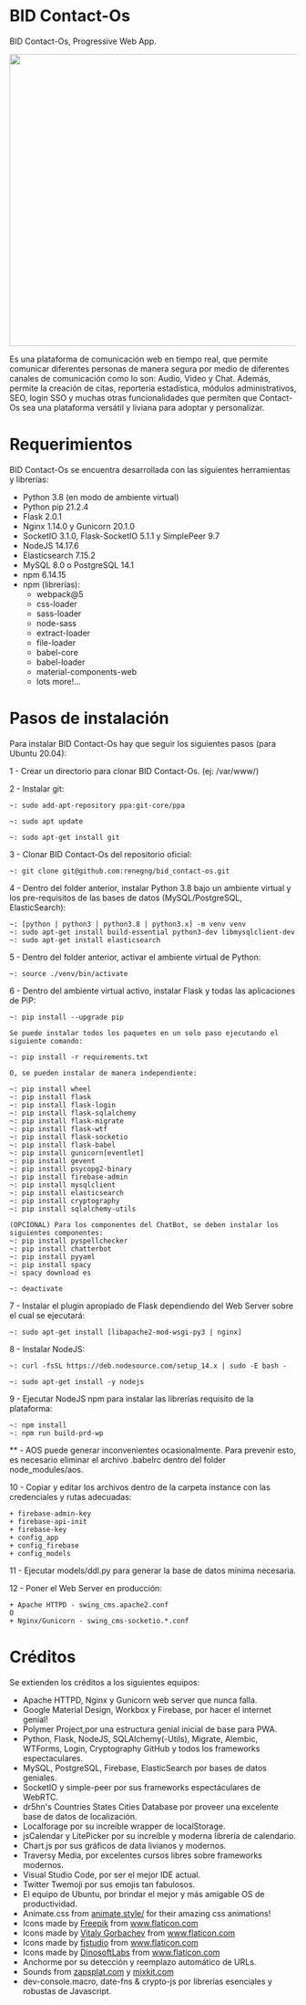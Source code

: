 # BID Contact-Os
BID Contact-Os, Progressive Web App.
<p align="center"><img src="app/static/images/manifest/icon-512x512.png" width="512"/></p>
Es una plataforma de comunicación web en tiempo real, que permite comunicar diferentes personas de manera segura por medio de diferentes canales de comunicación como lo son: Audio, Video y Chat. Además, permite la creación de citas, reportería estadística, módulos administrativos, SEO, login SSO y muchas otras funcionalidades que permiten que Contact-Os sea una plataforma versátil y liviana para adoptar y personalizar.

# Requerimientos

BID Contact-Os se encuentra desarrollada con las siguientes herramientas y librerías:
- Python 3.8 (en modo de ambiente virtual)
- Python pip 21.2.4
- Flask 2.0.1
- Nginx 1.14.0 y Gunicorn 20.1.0
- SocketIO 3.1.0, Flask-SocketIO 5.1.1 y SimplePeer 9.7
- NodeJS 14.17.6
- Elasticsearch 7.15.2
- MySQL 8.0 o PostgreSQL 14.1
- npm 6.14.15
- npm (librerías):
    - webpack@5
    - css-loader
    - sass-loader
    - node-sass
    - extract-loader
    - file-loader
    - babel-core 
    - babel-loader
    - material-components-web
    - lots more!...


# Pasos de instalación

Para instalar BID Contact-Os hay que seguir los siguientes pasos (para Ubuntu 20.04):

1 - Crear un directorio para clonar BID Contact-Os. (ej: /var/www/)

2 - Instalar git:

    ~: sudo add-apt-repository ppa:git-core/ppa

    ~: sudo apt update

    ~: sudo apt-get install git

3 - Clonar BID Contact-Os del repositorio oficial:

    ~: git clone git@github.com:renegng/bid_contact-os.git

4 - Dentro del folder anterior, instalar Python 3.8 bajo un ambiente virtual y los pre-requisitos de las bases de datos (MySQL/PostgreSQL, ElasticSearch):

    ~: [python | python3 | python3.8 | python3.x] -m venv venv
    ~: sudo apt-get install build-essential python3-dev libmysqlclient-dev
    ~: sudo apt-get install elasticsearch

5 - Dentro del folder anterior, activar el ambiente virtual de Python:

    ~: source ./venv/bin/activate

6 - Dentro del ambiente virtual activo, instalar Flask y todas las aplicaciones de PiP:

    ~: pip install --upgrade pip

    Se puede instalar todos los paquetes en un solo paso ejecutando el siguiente comando:

    ~: pip install -r requirements.txt

    O, se pueden instalar de manera independiente:

    ~: pip install wheel
    ~: pip install flask
    ~: pip install flask-login
    ~: pip install flask-sqlalchemy
    ~: pip install flask-migrate
    ~: pip install flask-wtf
    ~: pip install flask-socketio
    ~: pip install flask-babel
    ~: pip install gunicorn[eventlet]
    ~: pip install gevent
    ~: pip install psycopg2-binary
    ~: pip install firebase-admin
    ~: pip install mysqlclient
    ~: pip install elasticsearch
    ~: pip install cryptography
    ~: pip install sqlalchemy-utils

    (OPCIONAL) Para los componentes del ChatBot, se deben instalar los siguientes componentes:
    ~: pip install pyspellchecker
    ~: pip install chatterbot
    ~: pip install pyyaml
    ~: pip install spacy
    ~: spacy download es

    ~: deactivate

7 - Instalar el plugin apropiado de Flask dependiendo del Web Server sobre el cual se ejecutará:

    ~: sudo apt-get install [libapache2-mod-wsgi-py3 | nginx]

8 - Instalar NodeJS:

    ~: curl -fsSL https://deb.nodesource.com/setup_14.x | sudo -E bash -

    ~: sudo apt-get install -y nodejs

9 - Ejecutar NodeJS npm para instalar las librerías requisito de la plataforma:

    ~: npm install
    ~: npm run build-prd-wp

** - AOS puede generar inconvenientes ocasionalmente. Para prevenir esto, es necesario eliminar el archivo .babelrc dentro del folder node_modules/aos.

10 - Copiar y editar los archivos dentro de la carpeta instance con las credenciales y rutas adecuadas:
    
    + firebase-admin-key
    + firebase-api-init
    + firebase-key
    + config_app
    + config_firebase
    + config_models

11 - Ejecutar models/ddl.py para generar la base de datos mínima necesaria.

12 - Poner el Web Server en producción:

    + Apache HTTPD - swing_cms.apache2.conf
    O
    + Nginx/Gunicorn - swing_cms-socketio.*.conf


# Créditos

Se extienden los créditos a los siguientes equipos:
- Apache HTTPD, Nginx y Gunicorn web server que nunca falla.
- Google Material Design, Workbox y Firebase, por hacer el internet genial!
- Polymer Project,por una estructura genial inicial de base para PWA.
- Python, Flask, NodeJS, SQLAlchemy(-Utils), Migrate, Alembic, WTForms, Login, Cryptography GitHub y todos los frameworks espectaculares.
- MySQL, PostgreSQL, Firebase, ElasticSearch por bases de datos geniales.
- SocketIO y simple-peer por sus frameworks espectáculares de WebRTC.
- dr5hn's Countries States Cities Database por proveer una excelente base de datos de localización.
- Localforage por su increíble wrapper de localStorage.
- jsCalendar y LitePicker por su increíble y moderna librería de calendario.
- Chart.js por sus gráficos de data livianos y modernos.
- Traversy Media, por excelentes cursos libres sobre frameworks modernos.
- Visual Studio Code, por ser el mejor IDE actual.
- Twitter Twemoji por sus emojis tan fabulosos.
- El equipo de Ubuntu, por brindar el mejor y más amigable OS de productividad.
- Animate.css from <a href="https://animate.style/" title="Animate CSS">animate.style/</a> for their amazing css animations!
- Icons made by <a href="http://www.freepik.com/" title="Freepik">Freepik</a> from <a href="https://www.flaticon.com/" title="Flaticon"> www.flaticon.com</a>
- Icons made by <a href="https://www.flaticon.com/authors/vitaly-gorbachev" title="Vitaly Gorbachev">Vitaly Gorbachev</a> from <a href="https://www.flaticon.com/" title="Flaticon"> www.flaticon.com</a>
- Icons made by <a href="https://www.flaticon.com/authors/fjstudio" title="fjstudio">fjstudio</a> from <a href="https://www.flaticon.com/" title="Flaticon"> www.flaticon.com</a>
- Icons made by <a href="https://www.flaticon.com/authors/dinosoftlabs" title="DinosoftLabs">DinosoftLabs</a> from <a href="https://www.flaticon.com/" title="Flaticon"> www.flaticon.com</a>
- Anchorme por su detección y reemplazo automático de URLs.
- Sounds from <a href="https://www.zapsplat.com/" title="Zapsplat">zapsplat.com</a> y <a href="https://mixkit.co/" title="Mixkit">mixkit.com</a>
- dev-console.macro, date-fns & crypto-js por librerías esenciales y robustas de Javascript.

